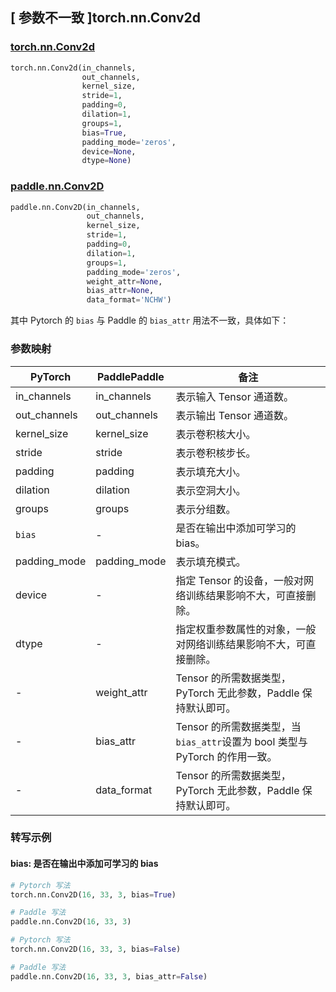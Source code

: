 ## [ 参数不一致 ]torch.nn.Conv2d
### [torch.nn.Conv2d](https://pytorch.org/docs/stable/generated/torch.nn.Conv2d.html?highlight=conv2d#torch.nn.Conv2d)

```python
torch.nn.Conv2d(in_channels,
                out_channels,
                kernel_size,
                stride=1,
                padding=0,
                dilation=1,
                groups=1,
                bias=True,
                padding_mode='zeros',
                device=None,
                dtype=None)
```

### [paddle.nn.Conv2D](https://www.paddlepaddle.org.cn/documentation/docs/zh/api/paddle/nn/Conv2D_cn.html#conv2d)

```python
paddle.nn.Conv2D(in_channels,
                 out_channels,
                 kernel_size,
                 stride=1,
                 padding=0,
                 dilation=1,
                 groups=1,
                 padding_mode='zeros',
                 weight_attr=None,
                 bias_attr=None,
                 data_format='NCHW')
```

其中 Pytorch 的 `bias` 与 Paddle 的 `bias_attr` 用法不一致，具体如下：
### 参数映射
| PyTorch       | PaddlePaddle | 备注                                                   |
| ------------- | ------------ | ------------------------------------------------------ |
| in_channels          | in_channels            | 表示输入 Tensor 通道数。                           |
| out_channels          | out_channels            | 表示输出 Tensor 通道数。                           |
| kernel_size          | kernel_size            | 表示卷积核大小。                           |
| stride          | stride            | 表示卷积核步长。                           |
| padding          | padding            | 表示填充大小。                           |
| dilation          | dilation            | 表示空洞大小。                           |
| groups          | groups            | 表示分组数。                           |
| `bias`          | -            | 是否在输出中添加可学习的 bias。                           |
| padding_mode          | padding_mode            | 表示填充模式。                           |
| device        | -            | 指定 Tensor 的设备，一般对网络训练结果影响不大，可直接删除。   |
| dtype         | -            | 指定权重参数属性的对象，一般对网络训练结果影响不大，可直接删除。 |
| -             | weight_attr  | Tensor 的所需数据类型，PyTorch 无此参数，Paddle 保持默认即可。 |
| -             | bias_attr    | Tensor 的所需数据类型，当`bias_attr`设置为 bool 类型与 PyTorch 的作用一致。 |
| -             | data_format  | Tensor 的所需数据类型，PyTorch 无此参数，Paddle 保持默认即可。 |


### 转写示例
#### bias: 是否在输出中添加可学习的 bias
```python
# Pytorch 写法
torch.nn.Conv2D(16, 33, 3, bias=True)

# Paddle 写法
paddle.nn.Conv2D(16, 33, 3)
```
```python
# Pytorch 写法
torch.nn.Conv2D(16, 33, 3, bias=False)

# Paddle 写法
paddle.nn.Conv2D(16, 33, 3, bias_attr=False)
```

